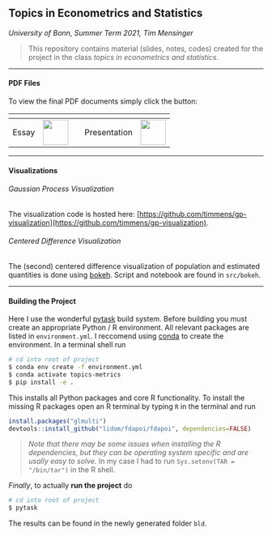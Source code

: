 ## Topics in Econometrics and Statistics

*University of Bonn, Summer Term 2021, Tim Mensinger*


> This repository contains material (slides, notes, codes) created for the project in
> the class *topics in econometrics and statistics*.


----


#### PDF Files

To view the final PDF documents simply click the button:


| <!-- -->  | <!-- --> | <!-- --> | <!-- --> | <!-- --> |
|-----------|----------|----------|----------|----------|
| Essay | <a href="https://nbviewer.jupyter.org/github/timmens/topics-metrics-2021/blob/main/manuscript.pdf"  target="_parent"><img align="center" src="https://www.iconpacks.net/icons/2/free-pdf-file-icon-2614-thumb.png" height=50></a> | | Presentation | <a href="https://nbviewer.jupyter.org/github/timmens/topics-metrics-2021/blob/main/presentation.pdf"  target="_parent"><img align="center" src="https://www.iconpacks.net/icons/2/free-pdf-file-icon-2614-thumb.png" height=50></a> |


----


#### Visualizations

###### Gaussian Process Visualization

The visualization code is hosted here:
[https://github.com/timmens/gp-visualization](https://github.com/timmens/gp-visualization).

###### Centered Difference Visualization

The (second) centered difference visualization of population and estimated quantities is
done using [bokeh](https://docs.bokeh.org/en/latest/index.html). Script and notebook are
found in ``src/bokeh``.


---- 


#### Building the Project

Here I use the wonderful [pytask](https://github.com/pytask-dev/pytask) build system.
Before building you must create an appropriate Python / R environment. All relevant
packages are listed in ``environment.yml``. I reccomend using
[conda](https://docs.conda.io/en/latest/miniconda.html) to create the environment. In a
terminal shell run

```zsh
# cd into root of project
$ conda env create -f environment.yml
$ conda activate topics-metrics
$ pip install -e .
```

This installs all Python packages and core R functionality. To install the missing R
packages open an R terminal by typing ``R`` in the terminal and run

```R
install.packages("glmulti")
devtools::install_github("lidom/fdapoi/fdapoi", dependencies=FALSE)
```

> *Note that there may be some issues when installing the R dependencies, but they can
> be operating system specific and are usally easy to solve.* In my case I had to run
> ``Sys.setenv(TAR = "/bin/tar")`` in the R shell.

*Finally*, to actually **run the project** do

```zsh
# cd into root of project
$ pytask
```

The results can be found in the newly generated folder ``bld``.
